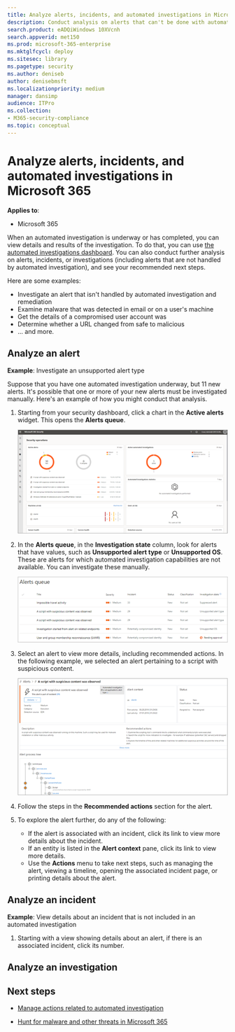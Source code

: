 ```yaml
---
title: Analyze alerts, incidents, and automated investigations in Microsoft 365
description: Conduct analysis on alerts that can't be done with automated investigation. View details about alerts, incidents, and entities, and see your recommended next steps.
search.product: eADQiWindows 10XVcnh
search.appverid: met150
ms.prod: microsoft-365-enterprise
ms.mktglfcycl: deploy
ms.sitesec: library
ms.pagetype: security
ms.author: deniseb
author: denisebmsft
ms.localizationpriority: medium
manager: dansimp
audience: ITPro
ms.collection: 
- M365-security-compliance 
ms.topic: conceptual
---
```


# Analyze alerts, incidents, and automated investigations in Microsoft 365

**Applies to**:
- Microsoft 365

When an automated investigation is underway or has completed, you can view details and results of the investigation. To do that, you can use [the automated investigations dashboard](autoir-dashboard-overview.md). You can also conduct further analysis on alerts, incidents, or investigations (including alerts that are not handled by automated investigation), and see your recommended next steps.

Here are some examples:
- Investigate an alert that isn't handled by automated investigation and remediation
- Examine malware that was detected in email or on a user's machine
- Get the details of a compromised user account was
- Determine whether a URL changed from safe to malicious
- ... and more.

## Analyze an alert

**Example**: Investigate an unsupported alert type

Suppose that you have one automated investigation underway, but 11 new alerts. It's possible that one or more of your new alerts must be investigated manually. Here's an example of how you might conduct that analysis.

1. Starting from your security dashboard, click a chart in the **Active alerts** widget. This opens the **Alerts queue**.

    ![Security operations dashboard](images/air-secopsdashboard.png)

2. In the **Alerts queue**, in the **Investigation state** column, look for alerts that have values, such as **Unsupported alert type** or **Unsupported OS**. These are alerts for which automated investigation capabilities are not available. You can investigate these manually.

    ![unsupported alerts](images/air-alertsqueue.png)

3. Select an alert to view more details, including recommended actions. In the following example, we selected an alert pertaining to a script with suspicious content. 

    ![Unsupported alert details view](images/air-unsupportedalertdetails.png)

4. Follow the steps in the **Recommended actions** section for the alert.

5. To explore the alert further, do any of the following:
   - If the alert is associated with an incident, click its link to view more details about the incident.
   - If an entity is listed in the **Alert context** pane, click its link to view more details.
   - Use the **Actions** menu to take next steps, such as managing the alert, viewing a timeline, opening the associated incident page, or printing details about the alert.

## Analyze an incident

**Example**: View details about an incident that is not included in an automated investigation

1. Starting with a view showing details about an alert, if there is an associated incident, click its number.

## Analyze an investigation

## Next steps

- [Manage actions related to automated investigation](autoir-actions.md)

- [Hunt for malware and other threats in Microsoft 365](hunting.md)
